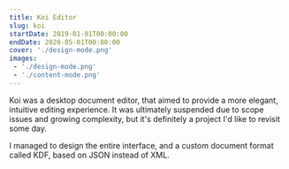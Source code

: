 ```yaml
---
title: Koi Editor
slug: koi
startDate: 2019-01-01T00:00:00
endDate: 2020-05-01T00:00:00
cover: './design-mode.png'
images:
 - './design-mode.png'
 - './content-mode.png'
---
```


<!-- @format -->

Koi was a desktop document editor, that aimed to provide a more elegant,
intuitive editing experience. It was ultimately suspended due to scope issues
and growing complexity, but it's definitely a project I'd like to revisit some
day.

I managed to design the entire interface, and a custom document format called
KDF, based on JSON instead of XML.
